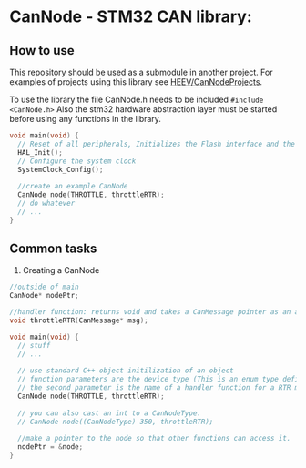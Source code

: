 # CanNode - STM32 CAN library:

## How to use
This repository should be used as a submodule in another project. For examples of projects using this library see 
[HEEV/CanNodeProjects](https://github.com/HEEV/CanNodeProjects). 

To use the library the file CanNode.h needs to be included `#include <CanNode.h>` Also the stm32 hardware abstraction layer
must be started before using any functions in the library. 

```cpp
void main(void) {
  // Reset of all peripherals, Initializes the Flash interface and the Systick.                   
  HAL_Init();                                                                                     
  // Configure the system clock                                                                   
  SystemClock_Config();  
  
  //create an example CanNode
  CanNode node(THROTTLE, throttleRTR);
  // do whatever
  // ...
}
```
## Common tasks
1) Creating a CanNode
```cpp
//outside of main
CanNode* nodePtr;

//handler function: returns void and takes a CanMessage pointer as an argument.
void throttleRTR(CanMessage* msg);

void main(void) {
  // stuff
  // ...
  
  // use standard C++ object initilization of an object
  // function parameters are the device type (This is an enum type defined in CanTypes.h)
  // the second parameter is the name of a handler function for a RTR message.
  CanNode node(THROTTLE, throttleRTR);
  
  // you can also cast an int to a CanNodeType.
  // CanNode node((CanNodeType) 350, throttleRTR);
  
  //make a pointer to the node so that other functions can access it.
  nodePtr = &node;
}
```
